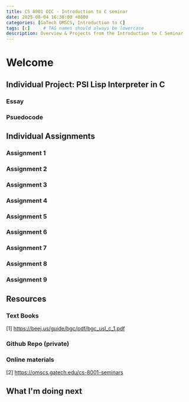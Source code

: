 ```yaml
---
title: CS 8001 OIC - Introduction to C seminar
date: 2025-08-04 16:38:00 +0800
categories: [GaTech OMSCS, Introduction to C]
tags: [c]     # TAG names should always be lowercase
description: Overview & Projects from the Introduction to C Seminar 
---
```



# Welcome


## Individual Project: PSI Lisp Interpreter in C

### Essay


### Psuedocode


## Individual Assignments 


### Assignment 1 

### Assignment 2

### Assignment 3 

### Assignment 4 

### Assignment 5 

### Assignment 6 

### Assignment 7 

### Assignment 8 

### Assignment 9 

## Resources

### Text Books
[1] https://beej.us/guide/bgc/pdf/bgc_usl_c_1.pdf
### Github Repo (private)

### Online materials
[2] https://omscs.gatech.edu/cs-8001-seminars

## What I'm doing next
